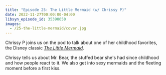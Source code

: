 ```yaml
---
title: "Episode 25: The Little Mermaid (w/ Chrissy P)"
date: 2022-11-27T00:00:00-04:00
libsyn_episode_id: 35390650
images:
  - /25-the-little-mermaid/cover.jpg
---
```


Chrissy P joins us on the pod to talk about one of her childhood favorites, the Disney classic [_The Little Mermaid_](https://www.imdb.com/title/tt0097757/).

Chrissy tells us about Mr. Bear, the stuffed bear she's had since childhood and how people react to it. We also get into sexy mermaids and the fleeting moment before a first kiss.
